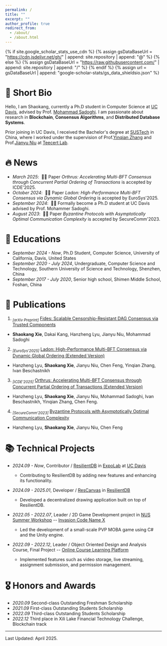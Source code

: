 ```yaml
---
permalink: /
title: ""
excerpt: ""
author_profile: true
redirect_from: 
  - /about/
  - /about.html
---
```


{% if site.google_scholar_stats_use_cdn %}
{% assign gsDataBaseUrl = "https://cdn.jsdelivr.net/gh/" | append: site.repository | append: "@" %}
{% else %}
{% assign gsDataBaseUrl = "https://raw.githubusercontent.com/" | append: site.repository | append: "/" %}
{% endif %}
{% assign url = gsDataBaseUrl | append: "google-scholar-stats/gs_data_shieldsio.json" %}

<span class='anchor' id='about-me'></span>





# 👤 Short Bio

Hello, I am Shaokang, currently a Ph.D student in Computer Science at [UC Davis](https://ucdavis.edu), advised by Prof. [Mohammad Sadoghi](https://faculty.engineering.ucdavis.edu/sadoghi/). 
I am passionate about research in **Blockchain**, **Consensus Algorithms**, and **Distributed Database Systems**.

Prior joining in UC Davis, I received the Bachelor's degree at [SUSTech](https://sustech.edu.cn/en) in China, where I worked under the supervision of Prof.[Yinqian Zhang](https://yinqian.org/) and Prof.[Jianyu Niu](https://jianyu-niu.github.io/) at [Teecert Lab](https://teecertlabs.com/team/).


# 🔥 News
- *March 2025*: &nbsp;🎉🎉 Paper *Orthrus: Accelerating Multi-BFT Consensus through Concurrent Partial Ordering of Transactions* is accepted by ICDE'2025.
- *October 2024*: &nbsp;🎉🎉 Paper *Ladon: High-Performance Multi-BFT Consensus via Dynamic Global Ordering* is accepted by EuroSys'2025.
- *September 2024*: &nbsp;🎉🎉 Formally become a Ph.D student at UC Davis advised by Prof. Mohammer Sadoghi. 
- *August 2023*: &nbsp;🎉🎉 Paper *Byzantine Protocols with Asymptotically Optimal Communication Complexity* is accepted by SecureComm'2023.


# 📖 Educations
- *September 2024 - Now*, Ph.D Student, Computer Science, University of California, Davis, United States
- *September 2020 - July 2024*, Undergraduate, Computer Science and Technology, Southern University of Science and Technology, Shenzhen, China
- *September 2017 - July 2020*, Senior high school, Shimen Middle School, Foshan, China 


# 📝 Publications 

1. <sub>*[arXiv Preprint]*</sub> [Fides: Scalable Censorship-Resistant DAG Consensus via Trusted Components](https://arxiv.org/abs/2501.01062)
- **Shaokang Xie**, Dakai Kang, Hanzheng Lyu, Jianyu Niu, Mohammad Sadoghi

2. <sub>*[EuroSys'2025]*</sub> [Ladon: High-Performance Multi-BFT Consensus via Dynamic Global Ordering (Extended Version)](https://arxiv.org/abs/2409.10954)
- Hanzheng Lyu, **Shaokang Xie**, Jianyu Niu, Chen Feng, Yinqian Zhang, Ivan Beschastnikh

3. <sub>*[ICDE'2025]*</sub> [Orthrus: Accelerating Multi-BFT Consensus through Concurrent Partial Ordering of Transactions (Extended Version)](https://arxiv.org/abs/2501.14732)
- Hanzheng Lyu, **Shaokang Xie**, Jianyu Niu, Mohammad Sadoghi, Ivan Beschastnikh, Yinqian Zhang, Chen Feng.

4. <sub>*[SecureComm'2023]*</sub> [Byzantine Protocols with Asymptotically Optimal Communication Complexity](https://link.springer.com/chapter/10.1007/978-3-031-64948-6_13)
- Hanzheng Lyu, **Shaokang Xie**, Jianyu Niu, Chen Feng



<!--
# 📚 Research Projects
- *2022.04 - 2022.09*, Second author / **Byzantine Protocols with Asymptotically Optimal Communication Complexity**
  - With leveraging hash function, we propose a paradigm to reduce the communication complexity of normal BFT protocols.
- *2022.07 - 2023.07*, Co-first author / **Cerberus: High-Performance and Secure Multi-BFT Consensus via Dynamic Global Ordering**
  - Propose Cerberus, a high-performance and secure Multi-BFT protocol.
  - Considering varying block rates of instances, we use timestamp to dynamically order consensus results across instances.
- *2023.04 - 2023.08*, Co-first author / **PHOENIX: Unburdening Multi-BFT Consensus from Expensive Global Ordering**
  - Propose PHOENIX, which unburdens Multi-BFT consensus from expensive global ordering.
  - Considering transaction dependencies between instances, we deploy a transaction detecting and partitioning mechanism.
- *2022.09 - now*, Collaborator / **Confidential Blockchain**
  - Aim to enhance the security of blockchain technology by combining TEE with blockchain.
  - It can mitigate the security risks and enhance the overall security of the blockchain network.
- *2023.09 - now*, Leader / **Multi-BFT scaling based on TEE**
  - Explore the use of TEE, using both software and hardware methods, to bolster the scalability and security of BFT systems.
  - With leveraging TEE, we can elevate fault tolerance, decrease one consensus phrase, and enhance overall system security.
-->

# 📚 Technical Projects
- *2024.09 - Now*, Contributor / [ResilientDB](https://resilientdb.incubator.apache.org/) in [ExpoLab](https://expolab.org/) at [UC Davis](https://ucdavis.edu)
    - Contributing to ResilientDB by adding new features and enhancing its functionality.

- *2024.09 - 2025.01*, Developer / [ResCanvas](https://github.com/ResilientApp/ResCanvas) in [ResilientDB](https://resilientdb.incubator.apache.org/)
    - Developed a decentralized drawing application built on top of ResilientDB.

-  *2022.05 - 2022.07*, Leader / 2D Game Development project in [NUS Summer Workshop](https://sws.comp.nus.edu.sg/2022/) -- [Invasion Code Name X](https://github.com/JeffXiesk/Invasion-Code-Name-X)
    - Led the development of a small-scale PVP MOBA game using C# and the Unity engine.

-  *2022.09 - 2022.12*, Leader / Object Oriented Design and Analysis Course, Final Project -- [Online Course Learning Platform](https://github.com/JeffXiesk/2022F-ooad-project)
    - Implemented features such as video storage, live streaming, assignment submission, and permission management.


# 🎖 Honors and Awards
- *2020.09* Second-class Outstanding Freshman Scholarship
- *2021.09* First-class Outstanding Students Scholarship
- *2022.09* Third-class Outstanding Students Scholarship
- *2022.12* Third place in Xili Lake Financial Technology Challenge,  Blockchain track


---
Last Updated: April 2025.